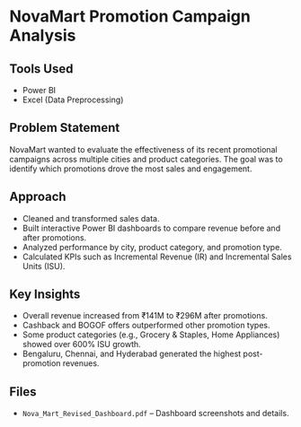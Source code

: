 # NovaMart Promotion Campaign Analysis

## Tools Used
- Power BI
- Excel (Data Preprocessing)

## Problem Statement
NovaMart wanted to evaluate the effectiveness of its recent promotional campaigns across multiple cities and product categories. The goal was to identify which promotions drove the most sales and engagement.

## Approach
- Cleaned and transformed sales data.
- Built interactive Power BI dashboards to compare revenue before and after promotions.
- Analyzed performance by city, product category, and promotion type.
- Calculated KPIs such as Incremental Revenue (IR) and Incremental Sales Units (ISU).

## Key Insights
- Overall revenue increased from ₹141M to ₹296M after promotions.
- Cashback and BOGOF offers outperformed other promotion types.
- Some product categories (e.g., Grocery & Staples, Home Appliances) showed over 600% ISU growth.
- Bengaluru, Chennai, and Hyderabad generated the highest post-promotion revenues.

## Files
- `Nova_Mart_Revised_Dashboard.pdf` – Dashboard screenshots and details.
